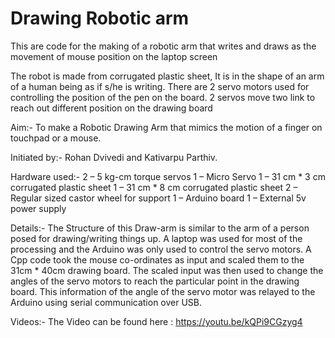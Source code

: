 # Drawing Robotic arm
This are code for the making of a robotic arm that writes and draws as the movement of mouse position on the laptop screen

The robot is made from corrugated plastic sheet, It is in the shape of an arm of a human being as if s/he is writing.
There are 2 servo motors used for controlling the position of the pen on the board.
2 servos move two link to reach out different position on the drawing board

Aim:- To make a Robotic Drawing Arm that mimics the motion of a finger on touchpad or a mouse.

Initiated by:- Rohan Dvivedi and Kativarpu Parthiv.

Hardware used:-
2 – 5 kg-cm torque servos
1 – Micro Servo
1 – 31 cm * 3 cm corrugated plastic sheet
1 – 31 cm * 8 cm corrugated plastic sheet
2 – Regular sized castor wheel for support
1 – Arduino board
1 – External 5v power supply

Details:- The Structure of this Draw-arm is similar to the arm of a person posed for drawing/writing things up. A laptop was used for most of the processing and the Arduino was only used to control the servo motors. A Cpp code took the mouse co-ordinates as input and scaled them to the 31cm * 40cm drawing board. The scaled input was then used to change the angles of the servo motors to reach the particular point in the drawing board. This information of the angle of the servo motor was relayed to the Arduino using serial communication over USB.

Videos:- The Video can be found here : https://youtu.be/kQPi9CGzyg4

